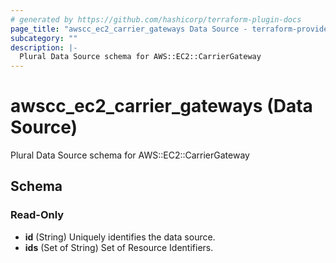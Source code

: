 ```yaml
---
# generated by https://github.com/hashicorp/terraform-plugin-docs
page_title: "awscc_ec2_carrier_gateways Data Source - terraform-provider-awscc"
subcategory: ""
description: |-
  Plural Data Source schema for AWS::EC2::CarrierGateway
---
```


# awscc_ec2_carrier_gateways (Data Source)

Plural Data Source schema for AWS::EC2::CarrierGateway



<!-- schema generated by tfplugindocs -->
## Schema

### Read-Only

- **id** (String) Uniquely identifies the data source.
- **ids** (Set of String) Set of Resource Identifiers.


